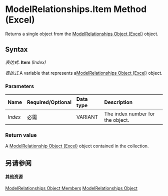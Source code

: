 
# ModelRelationships.Item Method (Excel)

Returns a single object from the [ModelRelationships Object (Excel)](cd671af2-7fbc-4494-a3d0-07e9ad3e83bf.md) object.


## Syntax

 _表达式_. **Item** _(Index)_

 _表达式_ A variable that represents a[ModelRelationships Object (Excel)](cd671af2-7fbc-4494-a3d0-07e9ad3e83bf.md) object.


### Parameters



|**Name**|**Required/Optional**|**Data type**|**Description**|
|:-----|:-----|:-----|:-----|
| _Index_|必需|VARIANT|The index number for the object.|

### Return value

A [ModelRelationship Object (Excel)](8b0a7fad-06a5-178d-c5b2-96fc5528a3cc.md) object contained in the collection.


## 另请参阅


#### 其他资源


[ModelRelationships Object Members](http://msdn.microsoft.com/library/95711631-5377-ef90-5708-0890b38ffa2f%28Office.15%29.aspx)
[ModelRelationships Object](cd671af2-7fbc-4494-a3d0-07e9ad3e83bf.md)